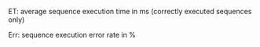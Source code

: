 ET:   average sequence execution time in ms (correctly executed sequences only)

Err:  sequence execution error rate in %
